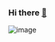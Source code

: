 ### Hi there [👋](https://github.com/AdinaAdam/React)
![image](https://github.com/AdinaAdam/AdinaAdam/assets/152172168/f7d5a4d5-cd0d-44b5-8272-7380234da83d)

<!--
**AdinaAdam/AdinaAdam** is a ✨ _special_ ✨ repository because its `README.md` (this file) appears on your GitHub profile.

Here are some ideas to get you started:

- 🔭 I’m currently working on ...
- 🌱 I’m currently learning ...
- 👯 I’m looking to collaborate on ...
- 🤔 I’m looking for help with ...
- 💬 Ask me about ...
- 📫 How to reach me: ...
- 😄 Pronouns: ...
- ⚡ Fun fact: ...
-->
